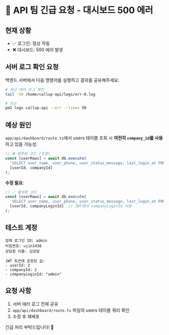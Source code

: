 # 🚨 API 팀 긴급 요청 - 대시보드 500 에러

## 현재 상황
- ✅ 로그인: 정상 작동
- ❌ 대시보드: 500 에러 발생

## 서버 로그 확인 요청

백엔드 서버에서 다음 명령어를 실행하고 결과를 공유해주세요:

```bash
# 최근 에러 로그 확인
tail -50 /home/callup-api/logs/err-0.log

# 또는
pm2 logs callup-api --err --lines 50
```

## 예상 원인

`app/api/dashboard/route.ts`에서 users 테이블 조회 시 **여전히 `company_id`를 사용**하고 있을 가능성:

```typescript
// ❌ 잘못된 코드 (추정)
const [userRows] = await db.execute(
  'SELECT user_name, user_phone, user_status_message, last_login_at FROM users WHERE user_id = ? AND company_id = ?',
  [userId, companyId]
);
```

**수정 필요**:
```typescript
// ✅ 올바른 코드
const [userRows] = await db.execute(
  'SELECT user_name, user_phone, user_status_message, last_login_at FROM users WHERE user_id = ? AND company_login_id = ?',
  [userId, companyLoginId]  // JWT에서 companyLoginId 사용
);
```

## 테스트 계정

```
업체 로그인 ID: admin
비밀번호: ujin1436
상담원 이름: 김상담

JWT 토큰에 포함된 값:
- userId: 2
- companyId: 2
- companyLoginId: "admin"
```

## 요청 사항

1. 서버 에러 로그 전체 공유
2. `app/api/dashboard/route.ts` 파일의 users 테이블 쿼리 확인
3. 수정 후 재배포

긴급 처리 부탁드립니다! 🙏

